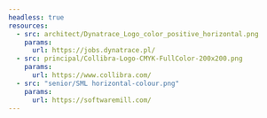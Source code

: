 ```yaml
---
headless: true
resources:
  - src: architect/Dynatrace_Logo_color_positive_horizontal.png
    params:
      url: https://jobs.dynatrace.pl/
  - src: principal/Collibra-Logo-CMYK-FullColor-200x200.png
    params:
      url: https://www.collibra.com/
  - src: "senior/SML horizontal-colour.png"
    params:
      url: https://softwaremill.com/
---
```

